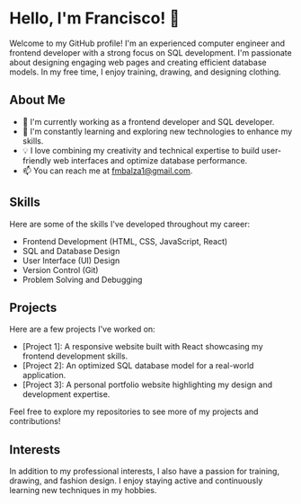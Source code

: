 # Hello, I'm Francisco! 👋

Welcome to my GitHub profile! I'm an experienced computer engineer and frontend developer with a strong focus on SQL development. I'm passionate about designing engaging web pages and creating efficient database models. In my free time, I enjoy training, drawing, and designing clothing.

## About Me

- 💼 I'm currently working as a frontend developer and SQL developer.
- 🌱 I'm constantly learning and exploring new technologies to enhance my skills.
- 💡 I love combining my creativity and technical expertise to build user-friendly web interfaces and optimize database performance.
- 📫 You can reach me at fmbalza1@gmail.com.

## Skills

Here are some of the skills I've developed throughout my career:

- Frontend Development (HTML, CSS, JavaScript, React)
- SQL and Database Design
- User Interface (UI) Design
- Version Control (Git)
- Problem Solving and Debugging

## Projects

Here are a few projects I've worked on:

- [Project 1]: A responsive website built with React showcasing my frontend development skills.
- [Project 2]: An optimized SQL database model for a real-world application.
- [Project 3]: A personal portfolio website highlighting my design and development expertise.

Feel free to explore my repositories to see more of my projects and contributions!

## Interests

In addition to my professional interests, I also have a passion for training, drawing, and fashion design. I enjoy staying active and continuously learning new techniques in my hobbies.
